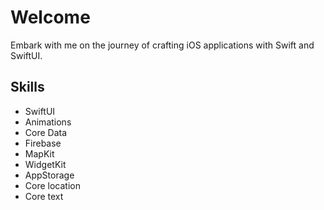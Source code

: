 # Welcome
Embark with me on the journey of crafting iOS applications with Swift and SwiftUI.</div>

## Skills
- SwiftUI
- Animations 
- Core Data
- Firebase
- MapKit
- WidgetKit
- AppStorage
- Core location
- Core text
  
